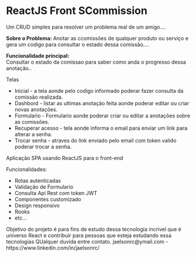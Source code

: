 <h1>ReactJS Front SCommission </h1>

Um CRUD simples para resolver um problema real de um amigo....
 <p>
 <strong>
Sobre o Problema:
  </strong>
 Anotar as ccomissões de qualquer produto ou serviço e gera um codigo para consultar o estado dessa comissão....
  </p>
 <p>
 <strong>Funcionalidade principal:</strong><br/>
      Consultar o estado da comissao para saber como anda o progresso dessa anotação..
  </p>
<p>    
 Telas
  <ul>
     <li>Inicial - a tela aonde pelo codigo informado poderar fazer consulta da comissão realizada.</li>
     <li>Dashbord - listar as ultimas anotação feita aonde poderar editar ou criar novas anotações.</li>
     <li>Formulario - Formulario aonde poderar criar ou editar a anotações sobre as comissões.</li>
     <li>Recuperar acesso - tela aonde informa o email para enviar um link para alterar a senha.</li>
     <li>Trocar senha - atraves do link enviado pelo email com token valido poderar trocar a senha.</li>
    </ul>
</p>
Aplicação SPA usando ReactJS para o front-end
<p>  
  Funcionalidades:
  <ul>
    <li>Rotas autenticadas</li>
    <li>Validação de Formulario</li>
    <li>Consulta Api Rest com token JWT</li>
    <li>Componentes customizado</li>
    <li>Design responsivo</li>
    <li>Rooks</li>
    <li>etc...</li>
   </ul>
</p>
Objetivo do projeto é para fins de estudo dessa tecnologia incrivel que é universo React e contribuir para pessoas que esteja estudando essa tecnologias
QUalquer duvida entre contato. jaelsonrc@ymail.com - https://www.linkedin.com/in/jaelsonrc/
